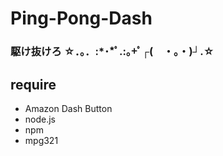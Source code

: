 # Ping-Pong-Dash
### 駆け抜けろ ☆．。．:*･*ﾟ.:｡+ﾟ┌(　・。・)┘.☆

## require
- Amazon Dash Button
- node.js
- npm
- mpg321 
